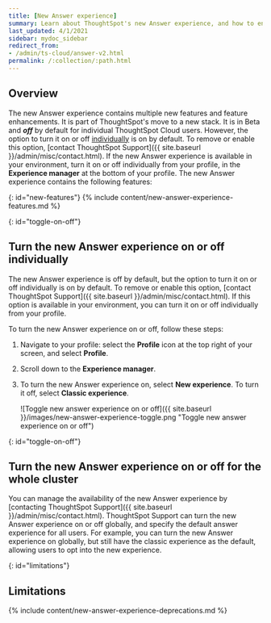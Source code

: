 ```yaml
---
title: [New Answer experience]
summary: Learn about ThoughtSpot's new Answer experience, and how to enable it.
last_updated: 4/1/2021
sidebar: mydoc_sidebar
redirect_from:
- /admin/ts-cloud/answer-v2.html
permalink: /:collection/:path.html
---
```


## Overview

The new Answer experience contains multiple new features and feature enhancements. It is part of ThoughtSpot's move to a new stack. It is in <span class="badge badge-update">Beta</span> and ***off*** by default for individual ThoughtSpot Cloud users. However, the option to turn it on or off [individually](#toggle-on-off) is on by default. To remove or enable this option, [contact ThoughtSpot Support]({{ site.baseurl }}/admin/misc/contact.html). If the new Answer experience is available in your environment, turn it on or off individually from your profile, in the **Experience manager** at the bottom of your profile. The new Answer experience contains the following features:

{: id="new-features"}
{% include content/new-answer-experience-features.md %}

{: id="toggle-on-off"}
## Turn the new Answer experience on or off individually
The new Answer experience is off by default, but the option to turn it on or off individually is on by default. To remove or enable this option, [contact ThoughtSpot Support]({{ site.baseurl }}/admin/misc/contact.html). If this option is available in your environment, you can turn it on or off individually from your profile.

To turn the new Answer experience on or off, follow these steps:

1. Navigate to your profile: select the **Profile** icon at the top right of your screen, and select **Profile**.

2. Scroll down to the **Experience manager**.

3. To turn the new Answer experience on, select **New experience**. To turn it off, select **Classic experience**.

    ![Toggle new answer experience on or off]({{ site.baseurl }}/images/new-answer-experience-toggle.png "Toggle new answer experience on or off")

{: id="toggle-on-off"}
## Turn the new Answer experience on or off for the whole cluster
You can manage the availability of the new Answer experience by [contacting ThoughtSpot Support]({{ site.baseurl }}/admin/misc/contact.html). ThoughtSpot Support can turn the new Answer experience on or off globally, and specify the default answer experience for all users. For example, you can turn the new Answer experience on globally, but still have the classic experience as the default, allowing users to opt into the new experience.

{: id="limitations"}
## Limitations
{% include content/new-answer-experience-deprecations.md %}
